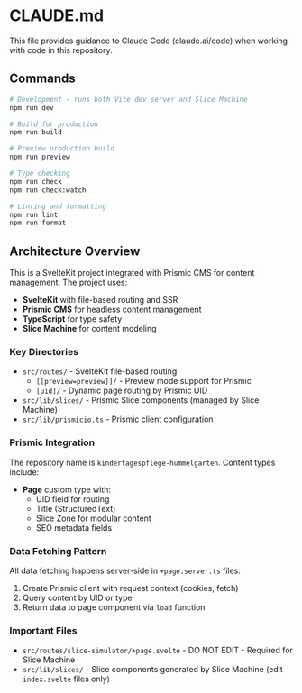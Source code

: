 # CLAUDE.md

This file provides guidance to Claude Code (claude.ai/code) when working with code in this repository.

## Commands

```bash
# Development - runs both Vite dev server and Slice Machine
npm run dev

# Build for production
npm run build

# Preview production build
npm run preview

# Type checking
npm run check
npm run check:watch

# Linting and formatting
npm run lint
npm run format
```

## Architecture Overview

This is a SvelteKit project integrated with Prismic CMS for content management. The project uses:
- **SvelteKit** with file-based routing and SSR
- **Prismic CMS** for headless content management
- **TypeScript** for type safety
- **Slice Machine** for content modeling

### Key Directories

- `src/routes/` - SvelteKit file-based routing
  - `[[preview=preview]]/` - Preview mode support for Prismic
  - `[uid]/` - Dynamic page routing by Prismic UID
- `src/lib/slices/` - Prismic Slice components (managed by Slice Machine)
- `src/lib/prismicio.ts` - Prismic client configuration

### Prismic Integration

The repository name is `kindertagespflege-hummelgarten`. Content types include:
- **Page** custom type with:
  - UID field for routing
  - Title (StructuredText)
  - Slice Zone for modular content
  - SEO metadata fields

### Data Fetching Pattern

All data fetching happens server-side in `+page.server.ts` files:
1. Create Prismic client with request context (cookies, fetch)
2. Query content by UID or type
3. Return data to page component via `load` function

### Important Files

- `src/routes/slice-simulator/+page.svelte` - DO NOT EDIT - Required for Slice Machine
- `src/lib/slices/` - Slice components generated by Slice Machine (edit `index.svelte` files only)